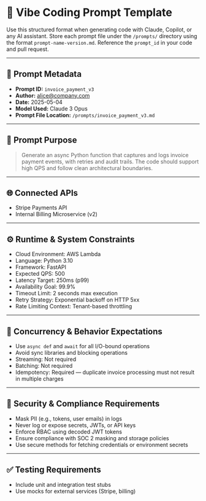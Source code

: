 # 🧠 Vibe Coding Prompt Template

Use this structured format when generating code with Claude, Copilot, or any AI assistant. Store each prompt file under the `/prompts/` directory using the format `prompt-name-version.md`. Reference the `prompt_id` in your code and pull request.

---

## 📝 Prompt Metadata

- **Prompt ID:** `invoice_payment_v3`  
- **Author:** alice@company.com  
- **Date:** 2025-05-04  
- **Model Used:** Claude 3 Opus  
- **Prompt File Location:** `/prompts/invoice_payment_v3.md`  

---

## 🔧 Prompt Purpose

> Generate an async Python function that captures and logs invoice payment events, with retries and audit trails. The code should support high QPS and follow clean architectural boundaries.

---

## 🌐 Connected APIs

- Stripe Payments API  
- Internal Billing Microservice (v2)

---

## ⚙️ Runtime & System Constraints

- Cloud Environment: AWS Lambda  
- Language: Python 3.10  
- Framework: FastAPI  
- Expected QPS: 500  
- Latency Target: 250ms (p99)  
- Availability Goal: 99.9%  
- Timeout Limit: 2 seconds max execution  
- Retry Strategy: Exponential backoff on HTTP 5xx  
- Rate Limiting Context: Tenant-based throttling

---

## 🔄 Concurrency & Behavior Expectations

- Use `async def` and `await` for all I/O-bound operations  
- Avoid sync libraries and blocking operations  
- Streaming: Not required  
- Batching: Not required  
- Idempotency: Required — duplicate invoice processing must not result in multiple charges

---

## 🔐 Security & Compliance Requirements

- Mask PII (e.g., tokens, user emails) in logs  
- Never log or expose secrets, JWTs, or API keys  
- Enforce RBAC using decoded JWT tokens  
- Ensure compliance with SOC 2 masking and storage policies  
- Use secure methods for fetching credentials or environment secrets

---

## ✅ Testing Requirements

- Include unit and integration test stubs  
- Use mocks for external services (Stripe, billing)
